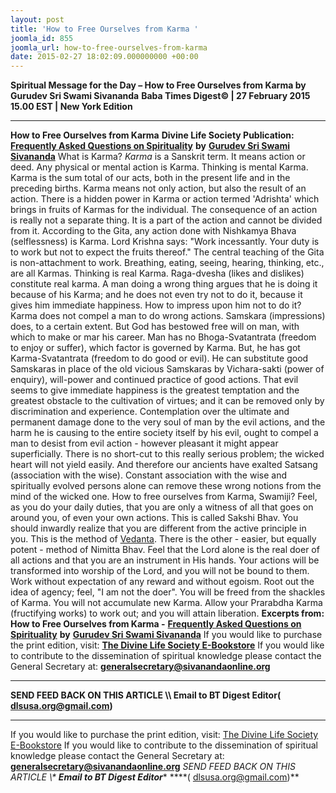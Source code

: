 ```yaml
---
layout: post
title: 'How to Free Ourselves from Karma '
joomla_id: 855
joomla_url: how-to-free-ourselves-from-karma
date: 2015-02-27 18:02:09.000000000 +00:00
---
```

**Spiritual Message for the Day – How to Free Ourselves from Karma by Gurudev Sri Swami Sivananda**
**Baba Times Digest© | 27 February 2015 15.00 EST | New York Edition**
* * *
**How to Free Ourselves from Karma**
**Divine Life Society Publication:** [**Frequently Asked Questions on Spirituality**](http://www.dlshq.org/faq.htm#15) **by** [**Gurudev Sri Swami Sivananda**](http://www.dlshq.org/saints/siva.htm)
What is Karma?
_Karma_ is a Sanskrit term. It means action or deed. Any physical or mental action is Karma. Thinking is mental Karma. Karma is the sum total of our acts, both in the present life and in the preceding births.
Karma means not only action, but also the result of an action. There is a hidden power in Karma or action termed 'Adrishta' which brings in fruits of Karmas for the individual. The consequence of an action is really not a separate thing. It is a part of the action and cannot be divided from it.
According to the Gita, any action done with Nishkamya Bhava (selflessness) is Karma. Lord Krishna says: "Work incessantly. Your duty is to work but not to expect the fruits thereof." The central teaching of the Gita is non-attachment to work. Breathing, eating, seeing, hearing, thinking, etc., are all Karmas. Thinking is real Karma. Raga-dvesha (likes and dislikes) constitute real karma.
A man doing a wrong thing argues that he is doing it because of his Karma; and he does not even try not to do it, because it gives him immediate happiness. How to impress upon him not to do it?
Karma does not compel a man to do wrong actions. Samskara (impressions) does, to a certain extent. But God has bestowed free will on man, with which to make or mar his career. Man has no Bhoga-Svatantrata (freedom to enjoy or suffer), which factor is governed by Karma. But, he has got Karma-Svatantrata (freedom to do good or evil). He can substitute good Samskaras in place of the old vicious Samskaras by Vichara-sakti (power of enquiry), will-power and continued practice of good actions.
That evil seems to give immediate happiness is the greatest temptation and the greatest obstacle to the cultivation of virtues; and it can be removed only by discrimination and experience. Contemplation over the ultimate and permanent damage done to the very soul of man by the evil actions, and the harm he is causing to the entire society itself by his evil, ought to compel a man to desist from evil action - however pleasant it might appear superficially. There is no short-cut to this really serious problem; the wicked heart will not yield easily. And therefore our ancients have exalted Satsang (association with the wise). Constant association with the wise and spiritually evolved persons alone can remove these wrong notions from the mind of the wicked one.
How to free ourselves from Karma, Swamiji?
Feel, as you do your daily duties, that you are only a witness of all that goes on around you, of even your own actions. This is called Sakshi Bhav. You should inwardly realize that you are different from the active principle in you. This is the method of [Vedanta](http://www.dlshq.org/glossary.htm#vedanta).
There is the other - easier, but equally potent - method of Nimitta Bhav. Feel that the Lord alone is the real doer of all actions and that you are an instrument in His hands. Your actions will be transformed into worship of the Lord, and you will not be bound to them. Work without expectation of any reward and without egoism. Root out the idea of agency; feel, "I am not the doer". You will be freed from the shackles of Karma. You will not accumulate new Karma. Allow your Prarabdha Karma (fructifying works) to work out; and you will attain liberation.
**Excerpts from:**  **How to Free Ourselves from Karma -** [**Frequently Asked Questions on Spirituality**](http://www.dlshq.org/faq.htm#15) **by** [**Gurudev Sri Swami Sivananda**](http://www.dlshq.org/saints/siva.htm)
If you would like to purchase the print edition, visit: **[The Divine Life Society E-Bookstore](http://www.dlshq.org/download/download.htm)**
If you would like to contribute to the dissemination of spiritual knowledge please contact the General Secretary at: [](mailto:%20%3Cscript%20type=%27text/javascript%27%3E%20%3C%21--%20var%20prefix%20=%20%27ma%27%20+%20%27il%27%20+%20%27to%27;%20var%20path%20=%20%27hr%27%20+%20%27ef%27%20+%20%27=%27;%20var%20addy57016%20=%20%27generalsecretary%27%20+%20%27@%27;%20addy57016%20=%20addy57016%20+%20%27sivanandaonline%27%20+%20%27.%27%20+%20%27org%27;%20document.write%28%27%3Ca%20%27%20+%20path%20+%20%27%5C%27%27%20+%20prefix%20+%20%27:%27%20+%20addy57016%20+%20%27%5C%27%3E%27%29;%20document.write%28addy57016%29;%20document.write%28%27%3C%5C/a%3E%27%29;%20//--%3E%5Cn%20%3C/script%3E%3Cscript%20type=%27text/javascript%27%3E%20%3C%21--%20document.write%28%27%3Cspan%20style=%5C%27display:%20none;%5C%27%3E%27%29;%20//--%3E%20%3C/script%3EThis%20email%20address%20is%20being%20protected%20from%20spambots.%20You%20need%20JavaScript%20enabled%20to%20view%20it.%20%3Cscript%20type=%27text/javascript%27%3E%20%3C%21--%20document.write%28%27%3C/%27%29;%20document.write%28%27span%3E%27%29;%20//--%3E%20%3C/script%3E?subject=Contribution%20to%20Dissemination%20of%20Spiritual%20Knowledge) **generalsecretary@sivanandaonline.org**
****
**SEND FEED BACK ON THIS ARTICLE \\\ Email to BT Digest Editor[](mailto:%20%3Cscript%20type=%27text/javascript%27%3E%20%3C%21--%20var%20prefix%20=%20%27ma%27%20+%20%27il%27%20+%20%27to%27;%20var%20path%20=%20%27hr%27%20+%20%27ef%27%20+%20%27=%27;%20var%20addy72654%20=%20%27dlsusa.org%27%20+%20%27@%27;%20addy72654%20=%20addy72654%20+%20%27gmail%27%20+%20%27.%27%20+%20%27com%27;%20document.write%28%27%3Ca%20%27%20+%20path%20+%20%27%5C%27%27%20+%20prefix%20+%20%27:%27%20+%20addy72654%20+%20%27%5C%27%3E%27%29;%20document.write%28addy72654%29;%20document.write%28%27%3C%5C/a%3E%27%29;%20//--%3E%5Cn%20%3C/script%3E%3Cscript%20type=%27text/javascript%27%3E%20%3C%21--%20document.write%28%27%3Cspan%20style=%5C%27display:%20none;%5C%27%3E%27%29;%20//--%3E%20%3C/script%3EThis%20email%20address%20is%20being%20protected%20from%20spambots.%20You%20need%20JavaScript%20enabled%20to%20view%20it.%20%3Cscript%20type=%27text/javascript%27%3E%20%3C%21--%20document.write%28%27%3C/%27%29;%20document.write%28%27span%3E%27%29;%20//--%3E%20%3C/script%3E?subject=DLS%20Posts)( [dlsusa.org@gmail.com](mailto:dlsusa.org@gmail.com))**
* * *
  
If you would like to purchase the print edition, visit: [The Divine Life Society E-Bookstore](http://www.dlshq.org/download/download.htm)
If you would like to contribute to the dissemination of spiritual knowledge please contact the General Secretary at: **[generalsecretary@sivanandaonline.org](mailto:generalsecretary@sivanandaonline.org)**
**SEND FEED BACK ON THIS ARTICLE \\\**  **Email to BT Digest Editor**** [](mailto:%20%3Cscript%20type=%27text/javascript%27%3E%20%3C%21--%20var%20prefix%20=%20%27ma%27%20+%20%27il%27%20+%20%27to%27;%20var%20path%20=%20%27hr%27%20+%20%27ef%27%20+%20%27=%27;%20var%20addy72654%20=%20%27dlsusa.org%27%20+%20%27@%27;%20addy72654%20=%20addy72654%20+%20%27gmail%27%20+%20%27.%27%20+%20%27com%27;%20document.write%28%27%3Ca%20%27%20+%20path%20+%20%27%5C%27%27%20+%20prefix%20+%20%27:%27%20+%20addy72654%20+%20%27%5C%27%3E%27%29;%20document.write%28addy72654%29;%20document.write%28%27%3C%5C/a%3E%27%29;%20//--%3E%5Cn%20%3C/script%3E%3Cscript%20type=%27text/javascript%27%3E%20%3C%21--%20document.write%28%27%3Cspan%20style=%5C%27display:%20none;%5C%27%3E%27%29;%20//--%3E%20%3C/script%3EThis%20email%20address%20is%20being%20protected%20from%20spambots.%20You%20need%20JavaScript%20enabled%20to%20view%20it.%20%3Cscript%20type=%27text/javascript%27%3E%20%3C%21--%20document.write%28%27%3C/%27%29;%20document.write%28%27span%3E%27%29;%20//--%3E%20%3C/script%3E?subject=DLS%20Posts)****( [dlsusa.org@gmail.com](mailto:dlsusa.org@gmail.com))**  
